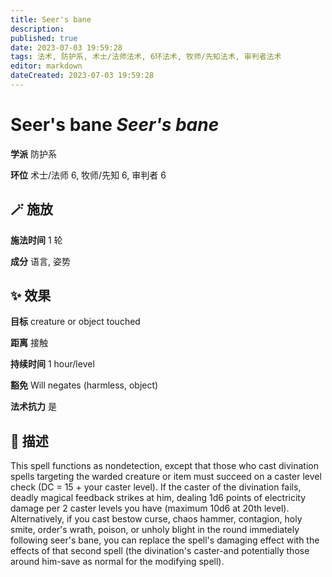 ```yaml
---
title: Seer's bane
description: 
published: true
date: 2023-07-03 19:59:28
tags: 法术, 防护系, 术士/法师法术, 6环法术, 牧师/先知法术, 审判者法术
editor: markdown
dateCreated: 2023-07-03 19:59:28
---
```


# **Seer's bane** *Seer's bane*

**学派** 防护系 

**环位** 术士/法师 6, 牧师/先知 6, 审判者 6

## 🪄 施放

**施法时间** 1 轮

**成分** 语言, 姿势

## ✨ 效果 

**目标** creature or object touched 

**距离** 接触  

**持续时间** 1 hour/level 

**豁免** Will negates (harmless, object)

**法术抗力** 是

## 📖 描述

This spell functions as nondetection, except that those who cast divination spells targeting the warded creature or item must succeed on a caster level check (DC = 15 + your caster level). If the caster of the divination fails, deadly magical feedback strikes at him, dealing 1d6 points of electricity damage per 2 caster levels you have (maximum 10d6 at 20th level).  Alternatively, if you cast bestow curse, chaos hammer, contagion, holy smite, order's wrath, poison, or unholy blight in the round immediately following seer's bane, you can replace the spell's damaging effect with the effects of that second spell (the divination's caster-and potentially those around him-save as normal for the modifying spell).
    